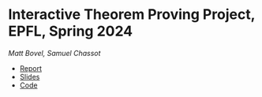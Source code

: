 # Interactive Theorem Proving Project, EPFL, Spring 2024

*Matt Bovel, Samuel Chassot*

- [Report](report.md)
- [Slides](https://mbovel.github.io/itp-project/presentation.html)
- [Code](src/)
